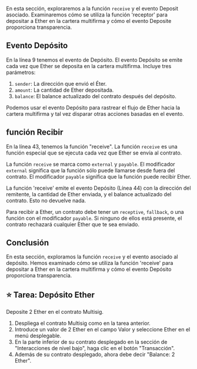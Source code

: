 En esta sección, exploraremos a la función `receive` y el evento Deposit asociado. Examinaremos cómo se utiliza la función 'receptor' para depositar a Ether en la cartera multifirma y cómo el evento Deposite proporciona transparencia.

## Evento Depósito

En la línea 9 tenemos el evento de Depósito. El evento Depósito se emite cada vez que Ether se deposita en la cartera multifirma. Incluye tres parámetros:

1. `sender`: La dirección que envió el Éter.
2. `amount`: La cantidad de Ether depositada.
3. `balance`: El balance actualizado del contrato después del depósito.

Podemos usar el evento Depósito para rastrear el flujo de Ether hacia la cartera multifirma y tal vez disparar otras acciones basadas en el evento.

## función Recibir

En la línea 43, tenemos la función "receive". La función `receive` es una función especial que se ejecuta cada vez que Ether se envía al contrato.

La función `receive` se marca como `external` y `payable`. El modificador `external` significa que la función sólo puede llamarse desde fuera del contrato. El modificador `payable` significa que la función puede recibir Ether.

La función 'receive' emite el evento Depósito (Línea 44) con la dirección del remitente, la cantidad de Ether enviada, y el balance actualizado del contrato. Esto no devuelve nada.

Para recibir a Ether, un contrato debe tener un `receptive`, `fallback`, o una función con el modificador `payable`. Si ninguno de ellos está presente, el contrato rechazará cualquier Ether que te sea enviado.

## Conclusión

En esta sección, exploramos la función `receive` y el evento asociado al depósito. Hemos examinado cómo se utiliza la función 'receive' para depositar a Ether en la cartera multifirma y cómo el evento Depósito proporciona transparencia.

## ⭐ Tarea: Depósito Ether

Deposite 2 Ether en el contrato Multisig.

1. Despliega el contrato Multisig como en la tarea anterior.
2. Introduce un valor de 2 Ether en el campo Valor y seleccione Ether en el menú desplegable.
3. En la parte inferior de su contrato desplegado en la sección de "Interacciones de nivel bajo", haga clic en el botón "Transacción".
4. Además de su contrato desplegado, ahora debe decir "Balance: 2 Ether".
